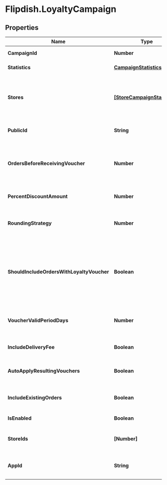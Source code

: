 # Flipdish.LoyaltyCampaign

## Properties
Name | Type | Description | Notes
------------ | ------------- | ------------- | -------------
**CampaignId** | **Number** | Id of campaign | [optional] 
**Statistics** | [**CampaignStatistics**](CampaignStatistics.md) | Statistics of campaign | [optional] 
**Stores** | [**[StoreCampaignStartTime]**](StoreCampaignStartTime.md) | Stores this campaign applies to with campaign start time in Utc | [optional] 
**PublicId** | **String** | Permanent reference to the item. | [optional] 
**OrdersBeforeReceivingVoucher** | **Number** | Number of orders customer needs to make, before receiving voucher | [optional] 
**PercentDiscountAmount** | **Number** | Discount amount in percents | [optional] 
**RoundingStrategy** | **Number** | Controls how the loyalty voucher's amount is rounded | [optional] 
**ShouldIncludeOrdersWithLoyaltyVoucher** | **Boolean** | Controls whether we should include orders with loyalty vouchers in the campaign calculation | [optional] 
**VoucherValidPeriodDays** | **Number** | Number of days for which the voucher will be valid. | [optional] 
**IncludeDeliveryFee** | **Boolean** | Discount will include delivery fee | [optional] 
**AutoApplyResultingVouchers** | **Boolean** | Automatically apply resulting vouchers | [optional] 
**IncludeExistingOrders** | **Boolean** | Campaign will apply to existing orders | [optional] 
**IsEnabled** | **Boolean** | Is campaign enabled | [optional] 
**StoreIds** | **[Number]** | Ids of stores this campaign applies to | [optional] 
**AppId** | **String** | The app that this campaign belongs to. | [optional] 



